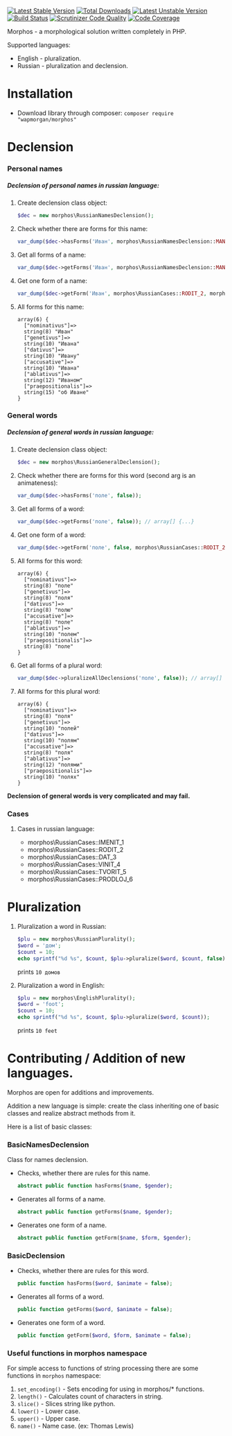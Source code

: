 [![Latest Stable Version](https://poser.pugx.org/wapmorgan/morphos/v/stable)](https://packagist.org/packages/wapmorgan/morphos)
[![Total Downloads](https://poser.pugx.org/wapmorgan/morphos/downloads)](https://packagist.org/packages/wapmorgan/morphos)
[![Latest Unstable Version](https://poser.pugx.org/wapmorgan/morphos/v/unstable)](https://packagist.org/packages/wapmorgan/morphos)
[![Build Status](https://travis-ci.org/wapmorgan/Morphos.svg)](https://travis-ci.org/wapmorgan/Morphos)
[![Scrutinizer Code Quality](https://scrutinizer-ci.com/g/wapmorgan/Morphos/badges/quality-score.png?b=master)](https://scrutinizer-ci.com/g/wapmorgan/Morphos/?branch=master) 
[![Code Coverage](https://scrutinizer-ci.com/g/wapmorgan/Morphos/badges/coverage.png?b=master)](https://scrutinizer-ci.com/g/wapmorgan/Morphos/?branch=master)

Morphos - a morphological solution written completely in PHP.

Supported languages:

* English - pluralization.
* Russian - pluralization and declension.

# Installation

* Download library through composer:
    `composer require "wapmorgan/morphos"`

# Declension
### Personal names
##### Declension of personal names in russian language:

1. Create declension class object:
    ```php
    $dec = new morphos\RussianNamesDeclension();
    ```

2. Check whether there are forms for this name:
    ```php
    var_dump($dec->hasForms('Иван', morphos\RussianNamesDeclension::MAN)); // true
    ```

3. Get all forms of a name:
    ```php
    var_dump($dec->getForms('Иван', morphos\RussianNamesDeclension::MAN)); // array[] {...}
    ```

4. Get one form of a name:
    ```php
    var_dump($dec->getForm('Иван', morphos\RussianCases::RODIT_2, morphos\RussianNamesDeclension::MAN)); // Ивана
    ```

5. All forms for this name:
    ```
    array(6) {
      ["nominativus"]=>
      string(8) "Иван"
      ["genetivus"]=>
      string(10) "Ивана"
      ["dativus"]=>
      string(10) "Ивану"
      ["accusative"]=>
      string(10) "Ивана"
      ["ablativus"]=>
      string(12) "Иваном"
      ["praepositionalis"]=>
      string(15) "об Иване"
    }
    ```

### General words
##### Declension of general words in russian language:

1. Create declension class object:
    ```php
    $dec = new morphos\RussianGeneralDeclension();
    ```

2. Check whether there are forms for this word (second arg is an animateness):
    ```php
    var_dump($dec->hasForms('поле', false));
    ```

3. Get all forms of a word:
    ```php
    var_dump($dec->getForms('поле', false)); // array[] {...}
    ```

4. Get one form of a word:
    ```php
    var_dump($dec->getForm('поле', false, morphos\RussianCases::RODIT_2)); // поля
    ```

5. All forms for this word:
    ```
    array(6) {
      ["nominativus"]=>
      string(8) "поле"
      ["genetivus"]=>
      string(8) "поля"
      ["dativus"]=>
      string(8) "полю"
      ["accusative"]=>
      string(8) "поле"
      ["ablativus"]=>
      string(10) "полем"
      ["praepositionalis"]=>
      string(8) "поле"
    }
    ```

6. Get all forms of a plural word:
    ```php
    var_dump($dec->pluralizeAllDeclensions('поле', false)); // array[] {...}
    ```

7. All forms for this plural word:
    ```
    array(6) {
      ["nominativus"]=>
      string(8) "поля"
      ["genetivus"]=>
      string(10) "полей"
      ["dativus"]=>
      string(10) "полям"
      ["accusative"]=>
      string(8) "поля"
      ["ablativus"]=>
      string(12) "полями"
      ["praepositionalis"]=>
      string(10) "полях"
    }
    ```

**Declension of general words is very complicated and may fail.**

### Cases

1. Cases in russian language:

    * morphos\RussianCases::IMENIT_1
    * morphos\RussianCases::RODIT_2
    * morphos\RussianCases::DAT_3
    * morphos\RussianCases::VINIT_4
    * morphos\RussianCases::TVORIT_5
    * morphos\RussianCases::PRODLOJ_6


# Pluralization

1. Pluralization a word in Russian:
    ```php
    $plu = new morphos\RussianPlurality();
    $word = 'дом';
    $count = 10;
    echo sprintf("%d %s", $count, $plu->pluralize($word, $count, false)); // last argument - animateness
    ```
    prints `10 домов`

2. Pluralization a word in English:
    ```php
    $plu = new morphos\EnglishPlurality();
    $word = 'foot';
    $count = 10;
    echo sprintf("%d %s", $count, $plu->pluralize($word, $count));
    ```
    prints `10 feet`

# Contributing / Addition of new languages.

Morphos are open for additions and improvements.

Addition a new language is simple: create the class inheriting one of basic classes and realize abstract methods from it.

Here is a list of basic classes:

### BasicNamesDeclension
Class for names declension.

* Checks, whether there are rules for this name.
  ```php
  abstract public function hasForms($name, $gender);
  ```

* Generates all forms of a name.
  ```php
  abstract public function getForms($name, $gender);
  ```

* Generates one form of a name.
  ```php
  abstract public function getForm($name, $form, $gender);
  ```

### BasicDeclension

* Checks, whether there are rules for this word.
  ```php
  public function hasForms($word, $animate = false);
  ```

* Generates all forms of a word.
  ```php
  public function getForms($word, $animate = false);
  ```

* Generates one form of a word.
  ```php
  public function getForm($word, $form, $animate = false);
  ```

### Useful functions in morphos namespace

For simple access to functions of string processing there are some functions in `morphos` namespace:

1. `set_encoding()` - Sets encoding for using in morphos/* functions.
2. `length()` - Calculates count of characters in string.
3. `slice()` - Slices string like python.
4. `lower()` - Lower case.
5. `upper()` - Upper case.
6. `name()` - Name case. (ex: Thomas Lewis)
